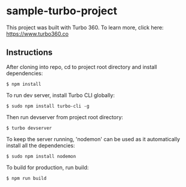 # sample-turbo-project

This project was built with Turbo 360. To learn more, click here: https://www.turbo360.co

## Instructions
After cloning into repo, cd to project root directory and install dependencies:

```
$ npm install
```

To run dev server, install Turbo CLI globally:

```
$ sudo npm install turbo-cli -g
```

Then run devserver from project root directory:

```
$ turbo devserver
```

To keep the server running, 'nodemon' can be used as it  automatically install all the dependencies:

```
$ sudo npm install nodemon
```

To build for production, run build:

```
$ npm run build
```

